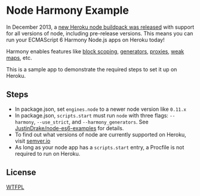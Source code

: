 # Node Harmony Example

In December 2013, a [new Heroku node buildpack was released](https://blog.heroku.com/archives/2013/12/10/new-node-buildpack) with support for all versions of node, including pre-release versions. This means you can run your ECMAScript 6 Harmony Node.js apps on Heroku today!

Harmony enables features like [block scoping](https://github.com/JustinDrake/node-es6-examples#block-scoping), [generators](https://github.com/JustinDrake/node-es6-examples#generators), [proxies](https://github.com/JustinDrake/node-es6-examples#proxies), [weak maps](https://github.com/JustinDrake/node-es6-examples#weak-maps), etc.

This is a sample app to demonstrate the required steps to set it up on Heroku.

## Steps

- In package.json, set `engines.node` to a newer node version like `0.11.x`
- In package.json, `scripts.start` must run `node` with three flags: `--harmony`, `--use_strict`, and `--harmony_generators`. See [JustinDrake/node-es6-examples](https://github.com/JustinDrake/node-es6-examples) for details.
- To find out what versions of node are currently supported on Heroku, visit [semver.io](http://semver.io/)
- As long as your node app has a `scripts.start` entry, a Procfile is not required to run on Heroku.

## License

[WTFPL](http://wtfpl.org/)
